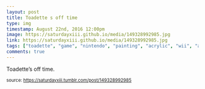 ```yaml
---
layout: post
title: Toadette s off time
type: img
timestamp: August 22nd, 2016 12:00pm
image: https://saturdayxiii.github.io/media/149328992985.jpg
link: https://saturdayxiii.github.io/media/149328992985.jpg
tags: ["toadette", "game", "nintendo", "painting", "acrylic", "wii", "art"]
comments: true
---
```


Toadette’s off time.
 
  
<small>source: https://saturdayxiii.tumblr.com/post/149328992985</small>